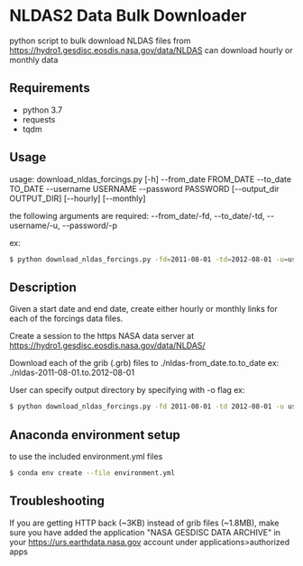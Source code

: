 # NLDAS2 Data Bulk Downloader
python script to bulk download NLDAS files from https://hydro1.gesdisc.eosdis.nasa.gov/data/NLDAS
can download hourly or monthly data

## Requirements
* python 3.7
* requests
* tqdm

## Usage
usage: download_nldas_forcings.py [-h] --from_date FROM_DATE --to_date TO_DATE
                                  --username USERNAME --password PASSWORD
                                  [--output_dir OUTPUT_DIR] [--hourly]
                                  [--monthly]
				  
the following arguments are required: --from_date/-fd, --to_date/-td, --username/-u, --password/-p

  
ex: 

```bash
$ python download_nldas_forcings.py -fd=2011-08-01 -td=2012-08-01 -u=username -p=password -H
```

## Description
Given a start date and end date, create either hourly or monthly links for each of the forcings data files.

Create a session to the https NASA data server at https://hydro1.gesdisc.eosdis.nasa.gov/data/NLDAS/

Download each of the grib (.grb) files to ./nldas-from_date.to.to_date
ex:
 ./nldas-2011-08-01.to.2012-08-01

User can specify output directory by specifying with -o flag
ex:
```bash
$ python download_nldas_forcings.py -fd 2011-08-01 -td 2012-08-01 -u username -p password -H -o nldas_downloads
```

## Anaconda environment setup
to use the included environment.yml files
```bash
$ conda env create --file environment.yml
```

## Troubleshooting

If you are getting HTTP back (~3KB) instead of grib files (~1.8MB), make sure you have added the application "NASA GESDISC DATA ARCHIVE" 
in your https://urs.earthdata.nasa.gov account under applications>authorized apps
